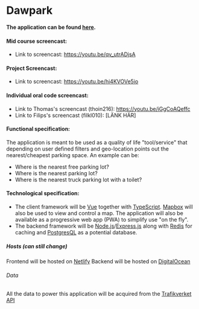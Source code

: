 # Dawpark

**The application can be found [here](https://dawpark.netlify.app/).**

#### Mid course screencast:
* Link to screencast: https://youtu.be/qv_utrADjsA

#### Project Screencast:
* Link to screencast: https://youtu.be/hi4KVOVe5io

#### Individual oral code screencast:
* Link to Thomas's screencast (thoin216): https://youtu.be/iGgCoAQeffc
* Link to Filips's screencast (filkl010): [LÄNK HÄR]

#### Functional specification:
The application is meant to be used as a quality of life "tool/service" that depending on user defined filters and geo-location points out the nearest/cheapest parking space. An example can be:

 - Where is the nearest free parking lot?
 - Where is the nearest parking lot?
 - Where is the nearest truck parking lot with a toilet?

#### Technological specification:

 - The client framework will be [Vue](https://vuejs.org/) together with [TypeScript](https://www.typescriptlang.org/). [Mapbox](https://www.mapbox.com/) will also be used to view and control a map. The application will also be available as a progressive web app (PWA) to simplify use "on the fly".
 - The backend framework will be [Node.js](https://nodejs.org/en/)/[Express.js](https://expressjs.com) along with [Redis](https://redis.io/) for caching and [PostgresQL](https://www.postgresql.org/) as a potential database.

##### Hosts (can still change)
Frontend will be hosted on [Netlify](https://www.netlify.com/)
Backend will be hosted on [DigitalOcean](https://www.digitalocean.com/)

###### Data
All the data to power this application will be acquired from the [Trafikverket API](https://api.trafikinfo.trafikverket.se/API)
